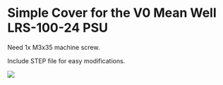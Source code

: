 # Simple Cover for the V0 Mean Well LRS-100-24 PSU

Need 1x M3x35 machine screw.

Include STEP file for easy modifications.

![](Photo.png?raw=true)